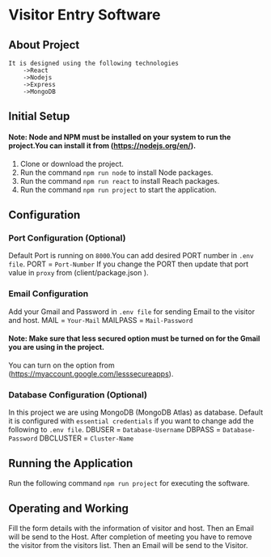# Visitor Entry Software
## About Project
    It is designed using the following technologies
        ->React
        ->Nodejs
        ->Express
        ->MongoDB
        
## Initial Setup

#### Note: Node and NPM must be installed on your system to run the project.You can install it from (https://nodejs.org/en/).

1) Clone or download the project.
2) Run the command `npm run node` to install Node packages.
3) Run the command `npm run react` to install Reach packages.
4) Run the command `npm run project` to start the application.

## Configuration

### Port Configuration (Optional)
 Default Port is running on `8000`.You can add desired PORT number in `.env file`.
    PORT = `Port-Number`
 If you change the PORT then update that port value in `proxy` from (client/package.json ).

### Email Configuration
 Add your Gmail and Password in `.env file` for sending Email to the visitor and host.
    MAIL = `Your-Mail`
    MAILPASS = `Mail-Password`

#### Note: Make sure that less secured option must be turned on for the Gmail you are using in the project.
You can turn on the option from (https://myaccount.google.com/lesssecureapps).

### Database Configuration (Optional)
 In this project we are using MongoDB (MongoDB Atlas) as database.
 Default it is configured with `essential credentials` if you want to change add the following to `.env file`.
    DBUSER = `Database-Username`
    DBPASS = `Database-Password`
    DBCLUSTER = `Cluster-Name`

## Running the Application  
 Run the following command `npm run project` for executing the software.

## Operating and Working
 Fill the form details with the information of visitor and host.
 Then an Email will be send to the Host.
 After completion of meeting you have to remove the visitor from the visitors list.
 Then an Email will be send to the Visitor.
